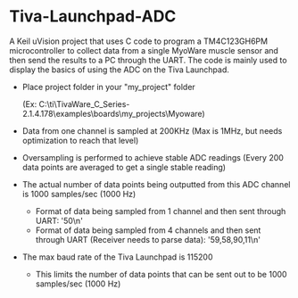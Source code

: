 # Tiva-Launchpad-ADC
A Keil uVision project that uses C code to program a TM4C123GH6PM microcontroller to collect data from a single MyoWare muscle sensor and then send the results to a PC through the UART. The code is mainly used to display the basics of using the ADC on the Tiva Launchpad.

- Place project folder in your "my_project" folder

  (Ex: C:\ti\TivaWare_C_Series-2.1.4.178\examples\boards\my_projects\Myoware)

- Data from one channel is sampled at 200KHz (Max is 1MHz, but needs optimization to reach that level)

- Oversampling is performed to achieve stable ADC readings (Every 200 data points are averaged to get a single stable reading)

- The actual number of data points being outputted from this ADC channel is 1000 samples/sec (1000 Hz)
  - Format of data being sampled from 1 channel and then sent through UART: '50\n'
  - Format of data being sampled from 4 channels and then sent through UART (Receiver needs to parse data): '59,58,90,11\n'

- The max baud rate of the Tiva Launchpad is 115200
  - This limits the number of data points that can be sent out to be 1000 samples/sec (1000 Hz) 
